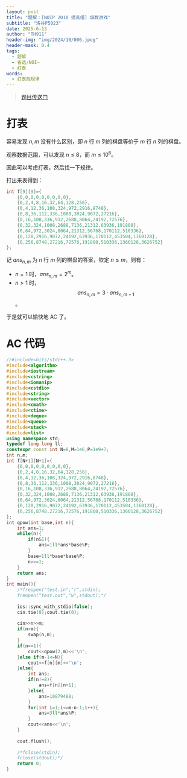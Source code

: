 ```yaml
---
layout: post
title: "题解：[NOIP 2018 提高组] 填数游戏"
subtitle: "洛谷P5023"
date: 2025-6-13
author: "TH911"
header-img: "img/2024/10/006.jpeg"
header-mask: 0.4
tags:
  - 题解
  - 省选/NOI−
  - 打表
words:
  - 打表找规律
---
```


> [题目传送门](https://www.luogu.com.cn/problem/P5023)

# 打表

容易发现 $n,m$ 没有什么区别，即 $n$ 行 $m$ 列的棋盘等价于 $m$ 行 $n$ 列的棋盘。

观察数据范围，可以发现 $n\leq8$，而 $m\leq10^6$。

因此可以考虑打表，然后找一下规律。

打出来表得到：

```cpp
int f[9][9]={
	{0,0,0,0,0,0,0,0,0},
	{0,2,4,8,16,32,64,128,256},
	{0,4,12,36,108,324,972,2916,8748},
	{0,8,36,112,336,1008,3024,9072,27216},
	{0,16,108,336,912,2688,8064,24192,72576},
	{0,32,324,1008,2688,7136,21312,63936,191808},
	{0,64,972,3024,8064,21312,56768,170112,510336},
	{0,128,2916,9072,24192,63936,170112,453504,1360128},
	{0,256,8748,27216,72576,191808,510336,1360128,3626752}
};
```

记 $\textit{ans}_{n,m}$ 为 $n$ 行 $m$ 列的棋盘的答案，钦定 $n\leq m$，则有：

* $n=1$ 时，$\textit{ans}_{n,m}=2^m$。
* $n>1$ 时，$$\textit{ans}_{n,m}=3\cdot\textit{ans}_{n,m-1}$$。

于是就可以愉快地 AC 了。

# AC 代码

```cpp
//#include<bits/stdc++.h>
#include<algorithm>
#include<iostream>
#include<cstring>
#include<iomanip>
#include<cstdio>
#include<string>
#include<vector>
#include<cmath>
#include<ctime>
#include<deque>
#include<queue>
#include<stack>
#include<list>
using namespace std;
typedef long long ll;
constexpr const int N=8,M=1e6,P=1e9+7;
int n,m;
int f[N+1][N+1]={
	{0,0,0,0,0,0,0,0,0},
	{0,2,4,8,16,32,64,128,256},
	{0,4,12,36,108,324,972,2916,8748},
	{0,8,36,112,336,1008,3024,9072,27216},
	{0,16,108,336,912,2688,8064,24192,72576},
	{0,32,324,1008,2688,7136,21312,63936,191808},
	{0,64,972,3024,8064,21312,56768,170112,510336},
	{0,128,2916,9072,24192,63936,170112,453504,1360128},
	{0,256,8748,27216,72576,191808,510336,1360128,3626752}
};
int qpow(int base,int n){
	int ans=1;
	while(n){
		if(n&1){
			ans=1ll*ans*base%P;
		}
		base=1ll*base*base%P;
		n>>=1;
	}
	return ans;
}
int main(){
	/*freopen("test.in","r",stdin);
	freopen("test.out","w",stdout);*/
	
	ios::sync_with_stdio(false);
	cin.tie(0);cout.tie(0);
	
	cin>>n>>m;
	if(n>m){
		swap(n,m);
	}
	if(n==1){
		cout<<qpow(2,m)<<'\n';
	}else if(m-1<=N){
		cout<<f[n][m]<<'\n';
	}else{
		int ans;
		if(n!=8){
			ans=f[n][n+1];
		}else{
			ans=10879488;
		}
		for(int i=1;i<=m-n-1;i++){
			ans=3ll*ans%P;
		}
		cout<<ans<<'\n';
	}
	
	cout.flush();
	 
	/*fclose(stdin);
	fclose(stdout);*/
	return 0;
}
```

